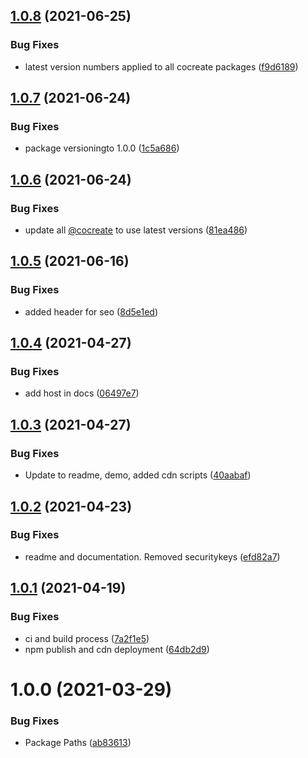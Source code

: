 ## [1.0.8](https://github.com/CoCreate-app/CoCreate-quill-adder/compare/v1.0.7...v1.0.8) (2021-06-25)


### Bug Fixes

* latest version numbers applied to all cocreate packages ([f9d6189](https://github.com/CoCreate-app/CoCreate-quill-adder/commit/f9d6189e9faad383daf2657a32cf35fd49ffd939))

## [1.0.7](https://github.com/CoCreate-app/CoCreate-quill-adder/compare/v1.0.6...v1.0.7) (2021-06-24)


### Bug Fixes

* package versioningto 1.0.0 ([1c5a686](https://github.com/CoCreate-app/CoCreate-quill-adder/commit/1c5a686e54aa1baa2688632e59c1f02a4d512cf7))

## [1.0.6](https://github.com/CoCreate-app/CoCreate-quill-adder/compare/v1.0.5...v1.0.6) (2021-06-24)


### Bug Fixes

* update all [@cocreate](https://github.com/cocreate) to use latest versions ([81ea486](https://github.com/CoCreate-app/CoCreate-quill-adder/commit/81ea4865595df9e4d709cd1aea7ad1ae3f075be2))

## [1.0.5](https://github.com/CoCreate-app/CoCreate-quill-adder/compare/v1.0.4...v1.0.5) (2021-06-16)


### Bug Fixes

* added header for seo ([8d5e1ed](https://github.com/CoCreate-app/CoCreate-quill-adder/commit/8d5e1ed05b6aed70ec45759af5bd5ee8472b5cf1))

## [1.0.4](https://github.com/CoCreate-app/CoCreate-quill-adder/compare/v1.0.3...v1.0.4) (2021-04-27)


### Bug Fixes

* add host in docs ([06497e7](https://github.com/CoCreate-app/CoCreate-quill-adder/commit/06497e7337593123552319f838bfb4384e7ffb80))

## [1.0.3](https://github.com/CoCreate-app/CoCreate-quill-adder/compare/v1.0.2...v1.0.3) (2021-04-27)


### Bug Fixes

* Update to readme, demo, added cdn scripts ([40aabaf](https://github.com/CoCreate-app/CoCreate-quill-adder/commit/40aabafefbd50c8aac636ee13591a1747f03bbc4))

## [1.0.2](https://github.com/CoCreate-app/CoCreate-quill-adder/compare/v1.0.1...v1.0.2) (2021-04-23)


### Bug Fixes

* readme and documentation. Removed securitykeys ([efd82a7](https://github.com/CoCreate-app/CoCreate-quill-adder/commit/efd82a7c0328f81d7a72a22ecedc6101948ac78b))

## [1.0.1](https://github.com/CoCreate-app/CoCreate-quill-adder/compare/v1.0.0...v1.0.1) (2021-04-19)


### Bug Fixes

* ci and build process ([7a2f1e5](https://github.com/CoCreate-app/CoCreate-quill-adder/commit/7a2f1e5fcbfdbcda5b91b532f6b0533ce1735111))
* npm publish and cdn deployment ([64db2d9](https://github.com/CoCreate-app/CoCreate-quill-adder/commit/64db2d933c8f225de3225322c1e8ae19606aeb56))

# 1.0.0 (2021-03-29)


### Bug Fixes

* Package Paths ([ab83613](https://github.com/CoCreate-app/CoCreate-quill-adder/commit/ab83613853cfec70d620469f59415995fe9c8385))
